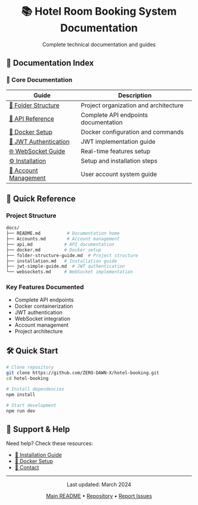 <div align="center">
  <h1>📚 Hotel Room Booking System Documentation</h1>
  <p>Complete technical documentation and guides</p>
</div>

## 📑 Documentation Index

### 🚀 Core Documentation
| Guide | Description |
|-------|-------------|
| [📁 Folder Structure](./folder-structure-guide.md) | Project organization and architecture |
| [🔌 API Reference](./api.md) | Complete API endpoints documentation |
| [🐳 Docker Setup](./docker.md) | Docker configuration and commands |
| [🔐 JWT Authentication](./jwt-simple-guide.md) | JWT implementation guide |
| [🌐 WebSocket Guide](./websockets.md) | Real-time features setup |
| [⚙️ Installation](./installation.md) | Setup and installation steps |
| [👥 Account Management](./Accounts.md) | User account system guide |

## 🔧 Quick Reference

### Project Structure
```bash
docs/
├── README.md          # Documentation home
├── Accounts.md        # Account management
├── api.md            # API documentation
├── docker.md         # Docker setup
├── folder-structure-guide.md  # Project structure
├── installation.md   # Installation guide
├── jwt-simple-guide.md  # JWT authentication
└── websockets.md     # WebSocket implementation
```

### Key Features Documented
- Complete API endpoints
- Docker containerization
- JWT authentication
- WebSocket integration
- Account management
- Project architecture

## 🛠️ Quick Start

```bash
# Clone repository
git clone https://github.com/ZERO-DAWN-X/hotel-booking.git
cd hotel-booking

# Install dependencies
npm install

# Start development
npm run dev
```

## 🤝 Support & Help

Need help? Check these resources:
- [📝 Installation Guide](./installation.md)
- [🐛 Docker Setup](./docker.md)
- [📧 Contact](mailto:praveenkavindugithub@gmail.com)

---

<div align="center">
  <p>Last updated: March 2024</p>
  <p>
    <a href="../README.md">Main README</a> •
    <a href="https://github.com/ZERO-DAWN-X/hotel-booking">Repository</a> •
    <a href="https://github.com/ZERO-DAWN-X/hotel-booking/issues">Report Issues</a>
  </p>
</div> 